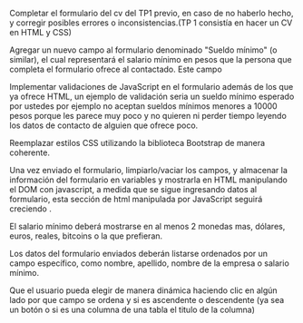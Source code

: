 Completar el formulario del cv del TP1 previo, en caso de no haberlo hecho, y corregir posibles errores o inconsistencias.(TP 1 consistía en hacer un CV en HTML y CSS)

Agregar un nuevo campo al formulario denominado "Sueldo mínimo" (o similar), el cual representará el salario mínimo en pesos que la persona que completa el formulario ofrece al contactado. Este campo 

Implementar validaciones de JavaScript en el formulario además de los que ya ofrece HTML, un ejemplo de validación seria un sueldo mínimo esperado por ustedes por ejemplo no aceptan sueldos mínimos menores a 10000 pesos porque les parece muy poco y no quieren ni perder tiempo leyendo los datos de contacto de alguien que ofrece poco.

Reemplazar estilos CSS utilizando la biblioteca Bootstrap de manera coherente.

Una vez enviado el formulario, limpiarlo/vaciar los campos, y almacenar la información del formulario en variables y mostrarla en HTML manipulando el DOM con javascript, a medida que se sigue ingresando datos al formulario, esta sección de html manipulada por JavaScript seguirá creciendo .

El salario mínimo deberá mostrarse en al menos 2 monedas mas, dólares, euros, reales, bitcoins o la que prefieran.

Los datos del formulario enviados deberán listarse ordenados por un campo específico, como nombre, apellido, nombre de la empresa o salario mínimo.

Que el usuario pueda elegir de manera dinámica haciendo clic en algún lado por que campo se ordena y si es ascendente o descendente (ya sea un botón o si es una columna de una tabla el titulo de la columna)
